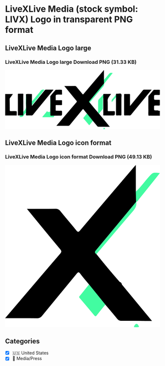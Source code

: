 # LiveXLive Media (stock symbol: LIVX) Logo in transparent PNG format

## LiveXLive Media Logo large

### LiveXLive Media Logo large Download PNG (31.33 KB)

![LiveXLive Media Logo large Download PNG (31.33 KB)](/img/orig/LIVX_BIG-9cc1b88c.png)

## LiveXLive Media Logo icon format

### LiveXLive Media Logo icon format Download PNG (49.13 KB)

![LiveXLive Media Logo icon format Download PNG (49.13 KB)](/img/orig/LIVX-4ad5d7b0.png)



## Categories
- [x] 🇺🇸 United States
- [x] 📰 Media/Press
